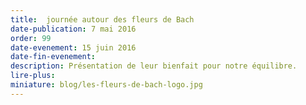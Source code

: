 ```yaml
---
title:  journée autour des fleurs de Bach
date-publication: 7 mai 2016
order: 99
date-evenement: 15 juin 2016
date-fin-evenement:
description: Présentation de leur bienfait pour notre équilibre.
lire-plus: 
miniature: blog/les-fleurs-de-bach-logo.jpg
---
```


